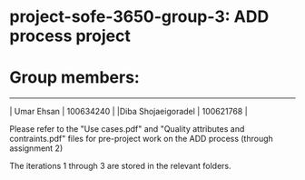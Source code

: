 # project-sofe-3650-group-3: ADD process project

# Group members:
-------------------------------------
| Umar Ehsan         |    100634240 |
|Diba Shojaeigoradel |    100621768 |


Please refer to the "Use cases.pdf" and "Quality attributes and contraints.pdf" files for pre-project work on the ADD process (through assignment 2)

The iterations 1 through 3 are stored in the relevant folders.
